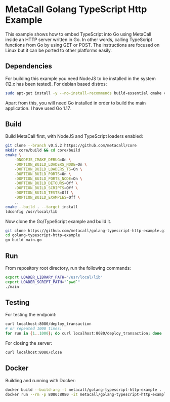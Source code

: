 # MetaCall Golang TypeScript Http Example

This example shows how to embed TypeScript into Go using MetaCall inside an HTTP server written in Go. In other words, calling TypeScript functions from Go by using GET or POST. The instructions are focused on Linux but it can be ported to other platforms easily.

## Dependencies

For building this example you need NodeJS to be installed in the system (12.x has been tested). For debian based distros:

```bash
sudo apt-get install -y --no-install-recommends build-essential cmake ca-certificates git nodejs npm unzip
```

Apart from this, you will need Go installed in order to build the main application. I have used Go 1.17.

## Build

Build MetaCall first, with NodeJS and TypeScript loaders enabled:

```bash
git clone --branch v0.5.2 https://github.com/metacall/core
mkdir core/build && cd core/build
cmake \
	-DNODEJS_CMAKE_DEBUG=On \
	-DOPTION_BUILD_LOADERS_NODE=On \
	-DOPTION_BUILD_LOADERS_TS=On \
	-DOPTION_BUILD_PORTS=On \
	-DOPTION_BUILD_PORTS_NODE=On \
	-DOPTION_BUILD_DETOURS=Off \
	-DOPTION_BUILD_SCRIPTS=Off \
	-DOPTION_BUILD_TESTS=Off \
	-DOPTION_BUILD_EXAMPLES=Off \
	..
cmake --build . --target install
ldconfig /usr/local/lib
```

Now clone the Go/TypeScript example and build it.

```sh
git clone https://github.com/metacall/golang-typescript-http-example.git
cd golang-typescript-http-example
go build main.go
```

## Run

From repository root directory, run the following commands:

```bash
export LOADER_LIBRARY_PATH="/usr/local/lib"
export LOADER_SCRIPT_PATH="`pwd`"
./main
```

## Testing

For testing the endpoint:
```bash
curl localhost:8080/deploy_transaction
# or repeated 1000 times:
for run in {1..1000}; do curl localhost:8080/deploy_transaction; done
```

For closing the server:
```bash
curl localhost:8080/close
```

## Docker

Building and running with Docker:

```bash
docker build --build-arg -t metacall/golang-typescript-http-example .
docker run --rm -p 8080:8080 -it metacall/golang-typescript-http-example
```
